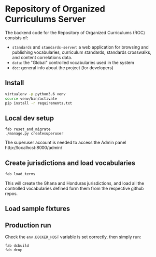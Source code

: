 # Repository of Organized Curriculums Server

The backend code for the Repository of Organized Curriculums (ROC) consists of:

- `standards` and `standards-server`: a web application for browsing and publishing
  vocabularies, curriculum standards, standards crosswalks, and content correlations data.
- `data`: the "Global" controlled vocabularies used in the system
- `doc`: general info about the project (for developers)


## Install

```bash
virtualenv -p python3.6 venv
source venv/bin/activate
pip install -r requirements.txt
```



## Local dev setup
```
fab reset_and_migrate
./manage.py createsuperuser
```
The superuser account is needed to access the Admin panel http://localhost:8000/admin/


## Create jurisdictions and load vocabularies
```bash
fab load_terms
```
This will create the Ghana and Honduras jurisdictions, and load all the controlled
vocabularies defined form them from the respective github repos.


## Load sample fixtures




## Production run
Check the `env.DOCKER_HOST` variable is set correctly, then simply run:
```
fab dcbuild
fab dcup
```
